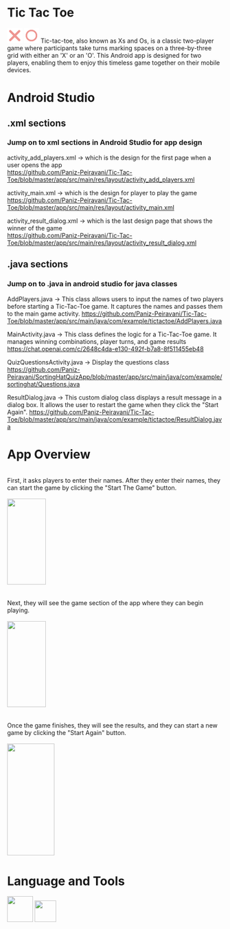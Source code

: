 # Tic Tac Toe
<img src="https://github.com/Paniz-Peiravani/Tic-Tac-Toe/blob/master/app/src/main/res/drawable/ximage.png" width="35" height="35"> <img src="https://github.com/Paniz-Peiravani/Tic-Tac-Toe/blob/master/app/src/main/res/drawable/oimage.png" width="35" height="35"> Tic-tac-toe, also known as Xs and Os, is a classic two-player game where participants take turns marking spaces on a three-by-three grid with either an 'X' or an 'O'. This Android app is designed for two players, enabling them to enjoy this timeless game together on their mobile devices. <br />

# Android Studio
## .xml sections
### Jump on to xml sections in Android Studio for app design <br />

activity_add_players.xml -> which is the design for the first page when a user opens the app <br />
https://github.com/Paniz-Peiravani/Tic-Tac-Toe/blob/master/app/src/main/res/layout/activity_add_players.xml

activity_main.xml -> which is the design for player to play the game <br />
https://github.com/Paniz-Peiravani/Tic-Tac-Toe/blob/master/app/src/main/res/layout/activity_main.xml

activity_result_dialog.xml -> which is the last design page that shows the winner of the game <br />
https://github.com/Paniz-Peiravani/Tic-Tac-Toe/blob/master/app/src/main/res/layout/activity_result_dialog.xml

## .java sections
### Jump on to .java in android studio for java classes <br />

AddPlayers.java -> This class allows users to input the names of two players before starting a Tic-Tac-Toe game. It captures the names and passes them to the main game activity.
https://github.com/Paniz-Peiravani/Tic-Tac-Toe/blob/master/app/src/main/java/com/example/tictactoe/AddPlayers.java

MainActivity.java -> This class defines the logic for a Tic-Tac-Toe game. It manages winning combinations, player turns, and game results
https://chat.openai.com/c/2648c4da-e130-492f-b7a8-8f511455eb48

QuizQuestionsActivity.java -> Display the questions class
https://github.com/Paniz-Peiravani/SortingHatQuizApp/blob/master/app/src/main/java/com/example/sortinghat/Questions.java

ResultDialog.java -> This custom dialog class displays a result message in a dialog box. It allows the user to restart the game when they click the "Start Again".
https://github.com/Paniz-Peiravani/Tic-Tac-Toe/blob/master/app/src/main/java/com/example/tictactoe/ResultDialog.java

# App Overview

<br /> First, it asks players to enter their names. After they enter their names, they can start the game by clicking the "Start The Game" button. <br />
<br /> <img src="https://github.com/Paniz-Peiravani/Tic-Tac-Toe/assets/100456553/3cc07a9c-52a6-4dcb-b915-53694ee7a22d.png" width="90" height="200">

<br /> Next, they will see the game section of the app where they can begin playing. <br />
<br /> <img src="https://github.com/Paniz-Peiravani/Tic-Tac-Toe/assets/100456553/29e11811-120c-4616-bead-e52659d3a58f.png" width="90" height="200">

<br /> Once the game finishes, they will see the results, and they can start a new game by clicking the "Start Again" button. <br />
<br /> <img src="https://github.com/Paniz-Peiravani/Tic-Tac-Toe/assets/100456553/cd7b1791-ec97-459d-8cef-633fdd8f0f27.png" width="110" height="260">

# Language and Tools
<img src="https://user-images.githubusercontent.com/100456553/221447905-01a3da11-262c-4a14-8495-e5a78da71b49.png" width="60" height="60"> <img src="https://user-images.githubusercontent.com/100456553/221447923-2ced3945-ab03-4dd0-b32a-12c7a56eb1c7.png" width="50" height="50">
